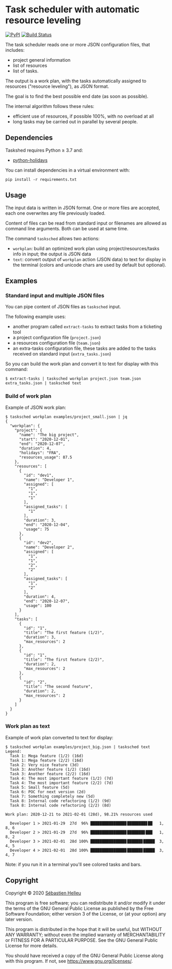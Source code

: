 # Task scheduler with automatic resource leveling

[![PyPI](https://img.shields.io/pypi/v/tasksched.svg)](https://pypi.org/project/tasksched/)
[![Build Status](https://github.com/tasksched/tasksched/workflows/CI/badge.svg)](https://github.com/tasksched/tasksched/actions?query=workflow%3A%22CI%22)

The task scheduler reads one or more JSON configuration files, that includes:

- project general information
- list of resources
- list of tasks.

The output is a work plan, with the tasks automatically assigned to resources
("resource leveling"), as JSON format.

The goal is to find the best possible end date (as soon as possible).

The internal algorithm follows these rules:

- efficient use of resources, if possible 100%, with no overload at all
- long tasks may be carried out in parallel by several people.

## Dependencies

Taskshed requires Python ≥ 3.7 and:

- [python-holidays](https://pypi.org/project/holidays/)

You can install dependencies in a virtual environment with:

```
pip install -r requirements.txt
```

## Usage

The input data is written in JSON format.
One or more files are accepted, each one overwrites any file previously loaded.

Content of files can be read from standard input or filenames are allowed as
command line arguments. Both can be used at same time.

The command `tasksched` allows two actions:

- `workplan`: build an optimized work plan using project/resources/tasks info
  in input; the output is JSON data
- `text`: convert output of `workplan` action (JSON data) to text for display
  in the terminal (colors and unicode chars are used by default but optional).

## Examples

### Standard input and multiple JSON files

You can pipe content of JSON files as `tasksched` input.

The following example uses:

- another program called `extract-tasks` to extract tasks from a ticketing tool
- a project configuration file (`project.json`)
- a resources configuration file (`team.json`)
- an extra-tasks configuration file, these tasks are added to the tasks received
  on standard input (`extra_tasks.json`)

So you can build the work plan and convert it to text for display with this command:

```
$ extract-tasks | tasksched workplan project.json team.json extra_tasks.json | tasksched text
```

### Build of work plan

Example of JSON work plan:

```
$ tasksched workplan examples/project_small.json | jq
{
  "workplan": {
    "project": {
      "name": "The big project",
      "start": "2020-12-01",
      "end": "2020-12-07",
      "duration": 4,
      "holidays": "FRA",
      "resources_usage": 87.5
    },
    "resources": [
      {
        "id": "dev1",
        "name": "Developer 1",
        "assigned": [
          "1",
          "1",
          "1"
        ],
        "assigned_tasks": [
          "1"
        ],
        "duration": 3,
        "end": "2020-12-04",
        "usage": 75
      },
      {
        "id": "dev2",
        "name": "Developer 2",
        "assigned": [
          "1",
          "1",
          "2",
          "2"
        ],
        "assigned_tasks": [
          "1",
          "2"
        ],
        "duration": 4,
        "end": "2020-12-07",
        "usage": 100
      }
    ],
    "tasks": [
      {
        "id": "1",
        "title": "The first feature (1/2)",
        "duration": 3,
        "max_resources": 2
      },
      {
        "id": "1",
        "title": "The first feature (2/2)",
        "duration": 2,
        "max_resources": 2
      },
      {
        "id": "2",
        "title": "The second feature",
        "duration": 2,
        "max_resources": 2
      }
    ]
  }
}
```

### Work plan as text

Example of work plan converted to text for display:

```
$ tasksched workplan examples/project_big.json | tasksched text
Legend:
  Task 1: Mega feature (1/2) (16d)
  Task 1: Mega feature (2/2) (16d)
  Task 2: Very nice feature (3d)
  Task 3: Another feature (1/2) (16d)
  Task 3: Another feature (2/2) (16d)
  Task 4: The most important feature (1/2) (7d)
  Task 4: The most important feature (2/2) (7d)
  Task 5: Small feature (5d)
  Task 6: POC for next version (2d)
  Task 7: Something completely new (5d)
  Task 8: Internal code refactoring (1/2) (9d)
  Task 8: Internal code refactoring (2/2) (8d)

Work plan: 2020-12-21 to 2021-02-01 (28d), 98.21% resources used

  Developer 1 > 2021-01-29  27d  96% ███████████████▊████████▊██   1, 8, 6
  Developer 2 > 2021-01-29  27d  96% ███████████████▊███████▊███   1, 8, 2
  Developer 3 > 2021-02-01  28d 100% ███████████████▊██████▊█████  3, 4, 5
  Developer 4 > 2021-02-01  28d 100% ███████████████▊██████▊█████  3, 4, 7
```

Note: if you run it in a terminal you'll see colored tasks and bars.

## Copyright

Copyright © 2020 [Sébastien Helleu](https://github.com/flashcode)

This program is free software; you can redistribute it and/or modify
it under the terms of the GNU General Public License as published by
the Free Software Foundation; either version 3 of the License, or
(at your option) any later version.

This program is distributed in the hope that it will be useful,
but WITHOUT ANY WARRANTY; without even the implied warranty of
MERCHANTABILITY or FITNESS FOR A PARTICULAR PURPOSE.  See the
GNU General Public License for more details.

You should have received a copy of the GNU General Public License
along with this program.  If not, see <https://www.gnu.org/licenses/>.
